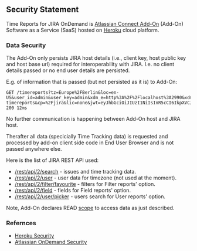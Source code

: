 ## Security Statement

Time Reports for JIRA OnDemand is [Atlassian Connect Add-On](https://developer.atlassian.com/static/connect/docs/) (Add-On) Software as a Service (SaaS) hosted on [Heroku](https://www.heroku.com) cloud platform. 

### Data Security

The Add-On only persists JIRA host details (i.e., client key, host public key and host base url) required for interoperability with JIRA. I.e. no client details passed or no end user details are persisted.

E.g. of information that is passed (but not persisted as it is) to Add-On:

    GET /timereports?tz=Europe%2FBerlin&loc=en-US&user_id=admin&user_key=admin&xdm_e=http%3A%2F%2Flocalhost%3A2990&xdm_c=channel-timereports&cp=%2Fjira&lic=none&jwt=eyJhbGciOiJIUzI1NiIsInR5cCI6IkpXVCJ9.eyJleHAiOjEzOTY5NjcyMjYsInN1YiI6ImFkbWluIiwiaXNzIjoiamlyYTpkODc5Y2M3Zi0yOTBhLTQ2NDctODM5Zi05MmJlNTI4NTc2NGEiLCJxc2giOiIzMWQ4YzZhMjUwZTA5MTY4ODNjNzMxZjRmN2UyZTdmNjdkMzNhMjBlMWUxMDM2YmM0ODg2OWNmMzU1ODgzNGQ4IiwiaWF0IjoxMzk2OTY3MDQ2fQ.egC3xw1Ul7Zx9uJ5KrxLMZ8ggSRCj5pMBcxKq9HRq_E 200 12ms

No further communication is happening between Add-On host and JIRA host.

Therafter all data (specicially Time Tracking data) is requested and processed by add-on client side code in End User Browser and is not passed anywhere else.

Here is the list of JIRA REST API used:

*   [/rest/api/2/search](https://docs.atlassian.com/jira/REST/6.2/#d2e2438) - issues and time tracking data.
*   [/rest/api/2/user](https://docs.atlassian.com/jira/REST/6.2/#d2e3764) - user data for timezone (not used at the moment).
*   [/rest/api/2/filter/favourite](https://docs.atlassian.com/jira/REST/6.2/#d2e1283) - filters for Filter reports' option.
*   [/rest/api/2/field](https://docs.atlassian.com/jira/REST/6.2/#d2e131) - fields for Field reports' option.
*   [/rest/api/2/user/picker](https://docs.atlassian.com/software/jira/docs/api/REST/6.2/#d2e3922) - users search for User reports' option.

Note, Add-On declares READ [scope](https://developer.atlassian.com/static/connect/docs/scopes/scopes.html) to access data as just described.

### Refernces

*   [Heroku Security](https://www.heroku.com/policy/security)
*   [Atlassian OnDemand Security](https://www.atlassian.com/hosted/security)
